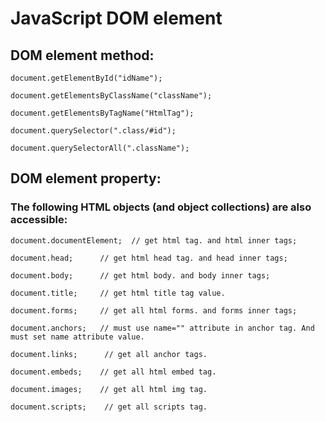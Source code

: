 # JavaScript DOM element

## DOM element method:

    document.getElementById("idName");

    document.getElementsByClassName("className");

    document.getElementsByTagName("HtmlTag");

    document.querySelector(".class/#id");

    document.querySelectorAll(".className");

## DOM element property:

### The following HTML objects (and object collections) are also accessible:

    document.documentElement;  // get html tag. and html inner tags;

    document.head;      // get html head tag. and head inner tags;

    document.body;      // get html body. and body inner tags;

    document.title;     // get html title tag value.

    document.forms;     // get all html forms. and forms inner tags;

    document.anchors;   // must use name="" attribute in anchor tag. And must set name attribute value.

    document.links;      // get all anchor tags.

    document.embeds;    // get all html embed tag.

    document.images;    // get all html img tag.

    document.scripts;    // get all scripts tag.


